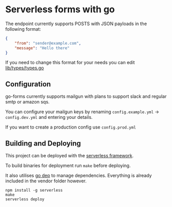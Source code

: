 # Serverless forms with go

The endpoint currently supports POSTS with JSON payloads in the following format:

```json
{
    "from": "sender@example.com",
    "message": "Hello there"
}
```

If you need to change this format for your needs you can edit [lib/types/types.go](lib/types/types.go)

## Configuration

go-forms currently supports mailgun with plans to support slack and regular smtp or amazon sqs.

You can configure your mailgun keys by renaming `config.example.yml` -> `config.dev.yml` and entering your details.

If you want to create a production config use `config.prod.yml`

## Building and Deploying

This project can be deployed with the [serverless framework](https://github.com/serverless/serverless).

To build binaries for deployment run `make` before deploying.

It also utilises [go dep](https://github.com/golang/dep) to manage dependencies. Everything is already included in the vendor folder however.

```
npm install -g serverless
make
serverless deploy
```







